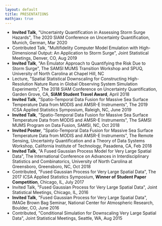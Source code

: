 ```yaml
---
layout: default
title: PRESENTATIONS
mathjax: true
---
```



<ul> 
  
<li> <b>Invited Talk</b>, "Uncertainty Quantification in Assessing Storm Surge Hazards",  The 2020 SIAM Conference on Uncertainty Quantification, Munich, German, Mar 2020 </li>
 
<li>  Contributed Talk, "Multifidelity Computer Model Emulation with High-Dimensional Output: An Application to Storm Surge", Joint Statistical Meetings, Denver, CO,  Aug 2019  </li> 
   
<li> <b>Invited Talk</b>, "An Emulator Approach to Quantifying the Risk Due to Storm Surge", The SAMSI MUMS Transition Workshop and SPUQ, University of North Carolina at Chapel Hill, NC </li>
  
<li> Lecture, "Spatial Statistical Downscaling for Constructing High-Resolution Nature Runs in Global Observing System Simulation Experiments", The 2018 SIAM Conference on Uncertainty Quantification, Garden Grove, CA, <b>SIAM Student Travel Award</b>, April 2018 </li>
  
<li> <b>Invited Talk</b>, "Spatio-Temporal Data Fusion for Massive Sea Surface Temperature Data from MODIS and AMSR-E Instruments", The 2019 ICSA Applied Statistics Symposium, Raleigh, NC, June 2019 </li>
  
<li> <b>Invited Talk</b>, "Spatio-Temporal Data Fusion for Massive Sea Surface Temperature Data from MODIS and AMSR-E Instruments", The SAMSI MUMS Program on Data Fusion, SAMSI, NC, Oct 2018 </li>
  
<li> <b>Invited Poster</b>, "Spatio-Temporal Data Fusion for Massive Sea Surface Temperature Data from MODIS and AMSR-E Instruments", The Remote Sensing, Uncertainty Quantification and a Theory of Data Systems Workshop, California Institute of Technology, Pasadena, CA,  Feb 2018 </li>
   
<li> <b>Invited Talk</b>, "A Fused Gaussian Process Model for Very Large Spatial Data", The International Conference on Advances in Interdisciplinary Statistics and Combinatorics, University of North Carolina at Greensboro, Greensboro, NC,  Oct 2018 </li>
   
<li> Contributed, "Fused Gaussian Process for Very Large Spatial Data", The 2017 ICSA Applied Statistics Symposium, <b>Winner of Student Paper Competition</b>, Chicago, IL, July 2017 </li>
   
<li> Invited Talk, "Fused Gaussian Process for Very Large Spatial Data", Joint Statistical Meetings, Chicago, IL, 2016 </li>
    
<li> <b>Invited Talk</b>, "Fused Gaussian Process for Very Large Spatial Data", IMAGe Brown Bag Seminar, National Center for Atmospheric Research, Boulder, CO,  June 2016 </li>

<li> Contributed, "Conditional Simulation for Downscaling Very Large Spatial Data", Joint Statistical Meetings, Seattle, WA, Aug 2015 </li> 
    
    
</ul>
